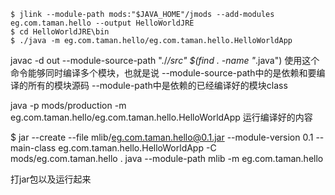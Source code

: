 ```shell
$ jlink --module-path mods:"$JAVA_HOME"/jmods --add-modules eg.com.taman.hello --output HelloWorldJRE
$ cd HelloWorldJRE\bin
$ ./java -m eg.com.taman.hello/eg.com.taman.hello.HelloWorldApp
```



javac -d out --module-source-path "./*/src" $(find . -name "*.java")
使用这个命令能够同时编译多个模块，也就是说
--module-source-path中的是依赖和要编译的所有的模块源码
--module-path中是依赖的已经编译好的模块class

java -p mods/production -m eg.com.taman.hello/eg.com.taman.hello.HelloWorldApp
运行编译好的内容


$ jar --create --file mlib/eg.com.taman.hello@0.1.jar
--module-version 0.1
--main-class eg.com.taman.hello.HelloWorldApp
-C mods/eg.com.taman.hello .
java --module-path mlib -m eg.com.taman.hello

打jar包以及运行起来